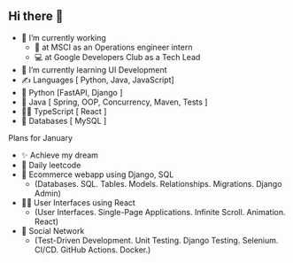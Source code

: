 ## Hi there 👋

- 🔭 I’m currently working
  - 🧩 at MSCI as an Operations engineer intern
  - 💻 at Google Developers Club as a Tech Lead
- 🎨 I’m currently learning UI Development
- ✍️ Languages [ Python, Java, JavaScript]
- 🐍 Python [FastAPI, Django ]
- 🦖 Java [ Spring, OOP, Concurrency, Maven, Tests ]
- 🕵️‍♂️ TypeScript [ React ]
- 🫏 Databases [ MySQL ]


Plans for January
- ✨ Achieve my dream
- 🦍 Daily leetcode
- 🍂 Ecommerce webapp using Django, SQL
  - (Databases. SQL. Tables. Models. Relationships. Migrations. Django Admin)
- 🙇‍♂️ User Interfaces using React
  - (User Interfaces. Single-Page Applications. Infinite Scroll. Animation. React)
- 🫏 Social Network
  - (Test-Driven Development. Unit Testing. Django Testing. Selenium. CI/CD. GitHub Actions. Docker.)
